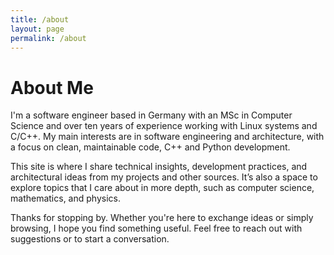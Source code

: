 ```yaml
---
title: /about
layout: page
permalink: /about
---
```


# About Me

I'm a software engineer based in Germany with an MSc in Computer Science and over ten years of experience working with Linux systems and C/C++. My main interests are in software engineering and architecture, with a focus on clean, maintainable code, C++ and Python development.

This site is where I share technical insights, development practices, and architectural ideas from my projects and other sources. It’s also a space to explore topics that I care about in more depth, such as computer science, mathematics, and physics.

Thanks for stopping by. Whether you're here to exchange ideas or simply browsing, I hope you find something useful. Feel free to reach out with suggestions or to start a conversation.
